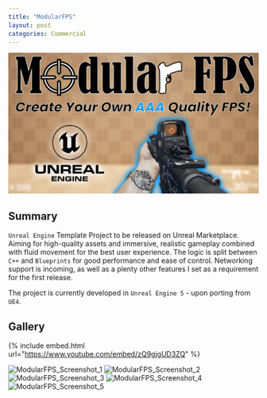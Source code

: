 ```yaml
---
title: "ModularFPS"
layout: post
categories: Commercial
---
```


![ModularFPS_Thumbnail](/assets/img/modularfps/modularfps_thumbnail.png)


## Summary

`Unreal Engine` Template Project to be released on Unreal Marketplace. Aiming for high-quality assets and immersive, realistic gameplay combined with fluid movement for the best user experience. The logic is split between `C++` and `Blueprints` for good performance and ease of control. Networking support is incoming, as well as a plenty other features I set as a requirement for the first release.

The project is currently developed in `Unreal Engine 5` - upon porting from `UE4`.

## Gallery

{% include embed.html url="https://www.youtube.com/embed/zQ9gjgUD3ZQ" %}

![ModularFPS_Screenshot_1](/assets/img/modularfps/Screenshot_1.png)
![ModularFPS_Screenshot_2](/assets/img/modularfps/Screenshot_2.png)
![ModularFPS_Screenshot_3](/assets/img/modularfps/Screenshot_3.png)
![ModularFPS_Screenshot_4](/assets/img/modularfps/Screenshot_4.png)
![ModularFPS_Screenshot_5](/assets/img/modularfps/Screenshot_5.png)
